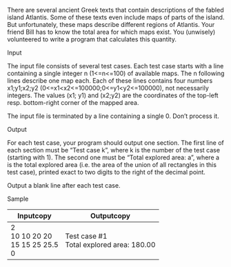 There are several ancient Greek texts that contain descriptions of the fabled island Atlantis. Some of these texts even include maps of parts of the island. But unfortunately, these maps describe different regions of Atlantis. Your friend Bill has to know the total area for which maps exist. You (unwisely) volunteered to write a program that calculates this quantity.  

Input

The input file consists of several test cases. Each test case starts with a line containing a single integer n (1<=n<=100) of available maps. The n following lines describe one map each. Each of these lines contains four numbers x1;y1;x2;y2 (0<=x1<x2<=100000;0<=y1<y2<=100000), not necessarily integers. The values (x1; y1) and (x2;y2) are the coordinates of the top-left resp. bottom-right corner of the mapped area.  
  
The input file is terminated by a line containing a single 0. Don’t process it.

Output

For each test case, your program should output one section. The first line of each section must be “Test case k”, where k is the number of the test case (starting with 1). The second one must be “Total explored area: a”, where a is the total explored area (i.e. the area of the union of all rectangles in this test case), printed exact to two digits to the right of the decimal point.  
  
Output a blank line after each test case.  

Sample

|Inputcopy|Outputcopy|
|---|---|
|2<br>10 10 20 20<br>15 15 25 25.5<br>0|Test case #1<br>Total explored area: 180.00|